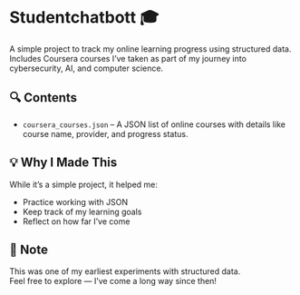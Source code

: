 # Studentchatbott 🎓

A simple project to track my online learning progress using structured data.  
Includes Coursera courses I’ve taken as part of my journey into cybersecurity, AI, and computer science.

## 🔍 Contents
- `coursera_courses.json` – A JSON list of online courses with details like course name, provider, and progress status.

## 💡 Why I Made This
While it’s a simple project, it helped me:
- Practice working with JSON
- Keep track of my learning goals
- Reflect on how far I’ve come

## 📌 Note
This was one of my earliest experiments with structured data.  
Feel free to explore — I’ve come a long way since then!
